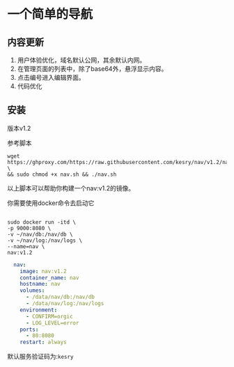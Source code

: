 # 一个简单的导航

## 内容更新
1. 用户体验优化，域名默认公网，其余默认内网。
2. 在管理页面的列表中，除了base64外，悬浮显示内容。
3. 点击编号进入编辑界面。
4. 代码优化
## 安装
版本v1.2

参考脚本
```shell
wget https://ghproxy.com/https://raw.githubusercontent.com/kesry/nav/v1.2/nav.sh \
&& sudo chmod +x nav.sh && ./nav.sh
```

以上脚本可以帮助你构建一个nav:v1.2的镜像。

你需要使用docker命令去启动它

```shell

sudo docker run -itd \
-p 9000:8080 \
-v ~/nav/db:/nav/db \
-v ~/nav/log:/nav/logs \
--name=nav \
nav:v1.2

```

```docker-compose.yml
  nav:
    image: nav:v1.2
    container_name: nav
    hostname: nav
    volumes:
      - /data/nav/db:/nav/db
      - /data/nav/log:/nav/logs
    environment: 
      - CONFIRM=orgic
      - LOG_LEVEL=error
    ports:
      - 80:8080
    restart: always  

```

默认服务验证码为:`kesry`